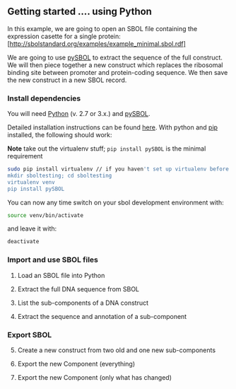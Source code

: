 ## Getting started .... using Python

In this example, we are going to open an SBOL file containing the
expression casette for a single protein:
           [http://sbolstandard.org/examples/example_minimal.sbol.rdf]

We are going to use 
[pySBOL](http://sbolstandard.org/software/libsbol/python-pysbol/) 
to extract the sequence of the full construct. We will then piece
together a new construct which replaces the ribosomal binding site between
promoter and protein-coding sequence. We then save the new construct in a new
SBOL record.

### Install dependencies

You will need [Python](http://python.org) (v. 2.7 or 3.x.) and
[pySBOL](http://sbolstandard.org/software/libsbol/python-pysbol/).

Detailed installation instructions can be found [here](). With python and [pip](https://pypi.python.org/pypi/pip) installed, the following should work:

**Note** take out the virtualenv stuff; `pip install pySBOL` is the minimal
          requirement

  ```bash
  sudo pip install virtualenv // if you haven't set up virtualenv before
  mkdir sboltesting; cd sboltesting
  virtualenv venv
  pip install pySBOL
  ```
You can now any time switch on your sbol development environment with:

  ```sh
  source venv/bin/activate
  ```

and leave it with:
    
  ```sh
  deactivate
  ```

### Import and use SBOL files

1. Load an SBOL file into Python

2. Extract the full DNA sequence from SBOL

3. List the sub-components of a DNA construct

4. Extract the sequence and annotation of a sub-component


### Export SBOL

5. Create a new construct from two old and one new sub-components

6. Export the new Component (everything)

7. Export the new Component (only what has changed)
